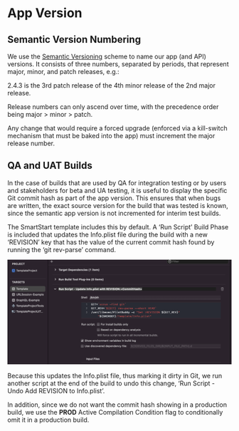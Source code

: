 # App Version 

## Semantic Version Numbering

We use the [Semantic Versioning](https://semver.org/) scheme to name our app (and API) versions. It consists of three numbers, separated by periods, that represent major, minor, and patch releases, e.g.:

2.4.3 is the 3rd patch release of the 4th minor release of the 2nd major release.

Release numbers can only ascend over time, with the precedence order being major > minor > patch. 

Any change that would require a forced upgrade (enforced via a kill-switch mechanism that must be baked into the app) must increment the major release number.

## QA and UAT Builds

In the case of builds that are used by QA for integration testing or by users and stakeholders for beta and UA testing, it is useful to display the specific Git commit hash as part of the app version. This ensures that when bugs are written, the exact source version for the build that was tested is known, since the semantic app version is not incremented for interim test builds.

The SmartStart template includes this by default. A ‘Run Script’ Build Phase is included that updates the Info.plist file during the build with a new ‘REVISION’ key that has the value of the current commit hash found by running the ‘git rev-parse’ command. 

![Build Configs from the Default template](buildConfigs.png)

Because this updates the Info.plist file, thus marking it dirty in Git, we run another script at the end of the build to undo this change, ‘Run Script - Undo  Add REVISION to Info.plist’.

In addition, since we do not want the commit hash showing in a production build, we use the **PROD** Active Compilation Condition flag to conditionally omit it in a production build. 


